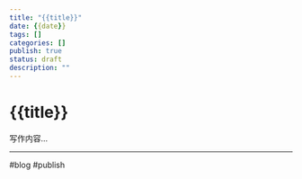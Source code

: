 ```yaml
---
title: "{{title}}"
date: {{date}}
tags: []
categories: []
publish: true
status: draft
description: ""
---
```


# {{title}}

写作内容...

---
#blog #publish